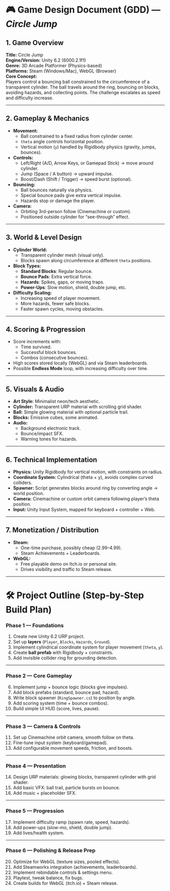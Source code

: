 # 🎮 Game Design Document (GDD) — _Circle Jump_

## 1. Game Overview

**Title:** Circle Jump  
**Engine/Version:** Unity 6.2 (6000.2.1f1)  
**Genre:** 3D Arcade Platformer (Physics-based)  
**Platforms:** Steam (Windows/Mac), WebGL (Browser)  
**Core Concept:**  
Players control a bouncing ball constrained to the circumference of a transparent cylinder. The ball travels around the ring, bouncing on blocks, avoiding hazards, and collecting points. The challenge escalates as speed and difficulty increase.

---

## 2. Gameplay & Mechanics

- **Movement:**
  - Ball constrained to a fixed radius from cylinder center.
  - `theta` angle controls horizontal position.
  - Vertical motion (`y`) handled by Rigidbody physics (gravity, jumps, bounces).
- **Controls:**
  - Left/Right (A/D, Arrow Keys, or Gamepad Stick) → move around cylinder.
  - Jump (Space / A button) → upward impulse.
  - Boost/Dash (Shift / Trigger) → speed burst (optional).
- **Bouncing:**
  - Ball bounces naturally via physics.
  - Special bounce pads give extra vertical impulse.
  - Hazards stop or damage the player.
- **Camera:**
  - Orbiting 3rd-person follow (Cinemachine or custom).
  - Positioned outside cylinder for “see-through” effect.

---

## 3. World & Level Design

- **Cylinder World:**
  - Transparent cylinder mesh (visual only).
  - Blocks spawn along circumference at different `theta` positions.
- **Block Types:**
  - **Standard Blocks**: Regular bounce.
  - **Bounce Pads**: Extra vertical force.
  - **Hazards**: Spikes, gaps, or moving traps.
  - **Power-Ups**: Slow motion, shield, double jump, etc.
- **Difficulty Scaling:**
  - Increasing speed of player movement.
  - More hazards, fewer safe blocks.
  - Faster spawn cycles, moving obstacles.

---

## 4. Scoring & Progression

- Score increments with:
  - Time survived.
  - Successful block bounces.
  - Combos (consecutive bounces).
- High scores stored locally (WebGL) and via Steam leaderboards.
- Possible **Endless Mode** loop, with increasing difficulty over time.

---

## 5. Visuals & Audio

- **Art Style:** Minimalist neon/tech aesthetic.
- **Cylinder:** Transparent URP material with scrolling grid shader.
- **Ball:** Simple glowing material with optional particle trail.
- **Blocks:** Emissive cubes, some animated.
- **Audio:**
  - Background electronic track.
  - Bounce/impact SFX.
  - Warning tones for hazards.

---

## 6. Technical Implementation

- **Physics:** Unity Rigidbody for vertical motion, with constraints on radius.
- **Coordinate System:** Cylindrical (theta + y), avoids complex curved colliders.
- **Spawner:** Script generates blocks around ring by converting angle → world position.
- **Camera:** Cinemachine or custom orbit camera following player’s theta position.
- **Input:** Unity Input System, mapped for keyboard + controller + Web.

---

## 7. Monetization / Distribution

- **Steam:**
  - One-time purchase, possibly cheap ($2.99–$4.99).
  - Steam Achievements + Leaderboards.
- **WebGL:**
  - Free playable demo on Itch.io or personal site.
  - Drives visibility and traffic to Steam release.

---

# 🛠 Project Outline (Step-by-Step Build Plan)

### **Phase 1 — Foundations**

1. Create new Unity 6.2 URP project.
2. Set up **layers** (`Player`, `Blocks`, `Hazards`, `Ground`).
3. Implement cylindrical coordinate system for player movement (`theta`, `y`).
4. Create **ball prefab** with Rigidbody + constraints.
5. Add invisible collider ring for grounding detection.

---

### **Phase 2 — Core Gameplay**

6. Implement jump + bounce logic (blocks give impulses).
7. Add block prefabs (standard, bounce pad, hazard).
8. Write block spawner (`RingSpawner.cs`) to position by angle.
9. Add scoring system (time + bounce combos).
10. Build simple UI HUD (score, lives, pause).

---

### **Phase 3 — Camera & Controls**

11. Set up Cinemachine orbit camera, smooth follow on theta.
12. Fine-tune input system (keyboard/gamepad).
13. Add configurable movement speeds, friction, and boosts.

---

### **Phase 4 — Presentation**

14. Design URP materials: glowing blocks, transparent cylinder with grid shader.
15. Add basic VFX: ball trail, particle bursts on bounce.
16. Add music + placeholder SFX.

---

### **Phase 5 — Progression**

17. Implement difficulty ramp (spawn rate, speed, hazards).
18. Add power-ups (slow-mo, shield, double jump).
19. Add lives/health system.

---

### **Phase 6 — Polishing & Release Prep**

20. Optimize for WebGL (texture sizes, pooled effects).
21. Add Steamworks integration (achievements, leaderboards).
22. Implement rebindable controls & settings menu.
23. Playtest, tweak balance, fix bugs.
24. Create builds for WebGL (itch.io) + Steam release.

